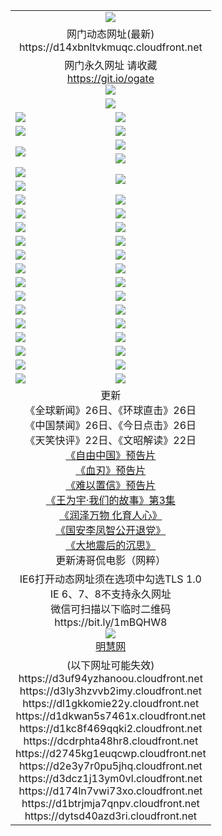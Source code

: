 ﻿<table>
  <tr></tr>
  <tr><td colspan=2 align=center><img src="https://d14xbnltvkmuqc.cloudfront.net/Up/oGate.jpg" /></td></tr>
  <tr><td colspan=2 align=center>网门动态网址(最新)
<br>https://d14xbnltvkmuqc.cloudfront.net
    </td>
  </tr>
  <tr>
    <td colspan=2 align=center>网门永久网址 请收藏<br/><a href="https://git.io/ogate" target="_blank">https://git.io/ogate</a><br/><a href="https://d14xbnltvkmuqc.cloudfront.net/Up/0WMGDL2.png" target="_blank"><img src="https://d14xbnltvkmuqc.cloudfront.net/Up/0WMGD2.png"/></a></td>
  </tr>
  <tr>
    <td colspan=2 align=center><a href="https://d14xbnltvkmuqc.cloudfront.net/ogUP.aspx?name=0oGate.apk" target="_blank"><img src="https://d14xbnltvkmuqc.cloudfront.net/Up/0WMAZ.jpg" /></a></td>
  </tr>
  <tr>
    <td><a href="https://d14xbnltvkmuqc.cloudfront.net/ogNice.aspx" target="_blank"><img src="https://d14xbnltvkmuqc.cloudfront.net/Up/0WCYY.jpg" /></a></td>
    <td><a href="https://d14xbnltvkmuqc.cloudfront.net/onCO.aspx?ob=600%E4%BA%8B%E7%89%A9&op=%E5%A2%9E%E5%88%A0%E6%94%B9&args=WH1~%23%E7%B1%BB%E5%9E%8B6%E6%96%B0%E9%97%BB%7c%23%E7%B1%BB%E5%9E%8B6%E8%AF%84%E8%AE%BA&mode=" target="_blank"><img src="https://d14xbnltvkmuqc.cloudfront.net/Up/0WZTT.jpg" /></a></td> 
  </tr>
  <tr>
    <td><a href="https://d14xbnltvkmuqc.cloudfront.net/ogDY.aspx" target="_blank"><img src="https://d14xbnltvkmuqc.cloudfront.net/Up/0FK.jpg" /></a></td>
    <td><a href="https://d14xbnltvkmuqc.cloudfront.net/ogST.aspx" target="_blank"><img src="https://d14xbnltvkmuqc.cloudfront.net/Up/0ST.jpg" /></a></td> 
  </tr>
  <tr>
    <td rowspan=2><a href="https://d14xbnltvkmuqc.cloudfront.net/ogUP.aspx?name=WJ.mp4&count=480P:1" target="_blank"><img src="https://d14xbnltvkmuqc.cloudfront.net/Up/WJ.jpg" /></a></td>
    <td><a href="https://d14xbnltvkmuqc.cloudfront.net/ogUP.aspx?name=11DKC.mp4&count=2:4,1:16" target="_blank"><img src="https://d14xbnltvkmuqc.cloudfront.net/Up/11DKC.jpg" /></a></td> 
  </tr>
  <tr>
    <td><a href="https://d14xbnltvkmuqc.cloudfront.net/ogUP.aspx?name=LRSH.mp4&count=W:13,2:10" target="_blank"><img src="https://d14xbnltvkmuqc.cloudfront.net/Up/LRSH.jpg" /></a></td>
  </tr>
  <tr>
    <td><a href="https://d14xbnltvkmuqc.cloudfront.net/ogUP.aspx?name=JQR.mp4&count=2" target="_blank"><img src="https://d14xbnltvkmuqc.cloudfront.net/Up/JQR.jpg" /></a></td>   
    <td rowspan=2><a href="https://d14xbnltvkmuqc.cloudfront.net/ogUP.aspx?name=JP.mp4&count=9" target="_blank"><img src="https://d14xbnltvkmuqc.cloudfront.net/Up/JP.jpg" /></td>
  </tr>
  <tr>
    <td><div><a href="https://d14xbnltvkmuqc.cloudfront.net/ogUP.aspx?name=LRWS.mp4&count=7B:7,6B:44,5A:10,5B:35,4A:14,4B:19,3A:10,3B:26,2A:16,2B:21,1A:23,1B:29&current=7B:7" target="_blank"><img src="https://d14xbnltvkmuqc.cloudfront.net/Up/LRWS.jpg" /></a></td>
  </tr>
  <tr>
    <td><a href="https://d14xbnltvkmuqc.cloudfront.net/ogUP.aspx?name=SSZJ.mp4&count=SP:6,480P:8" target="_blank"><img src="https://d14xbnltvkmuqc.cloudfront.net/Up/SSZJ.jpg" /></a></td>
    <td><a href="https://d14xbnltvkmuqc.cloudfront.net/ogUP.aspx?name=WH.mp4" target="_blank"><img src="https://d14xbnltvkmuqc.cloudfront.net/Up/WH.jpg" /></a></td>
  </tr>
  <tr>
    <td><a href="https://d14xbnltvkmuqc.cloudfront.net/ogUP.aspx?name=ZY.mp4&count=2015:16" target="_blank"><img src="https://d14xbnltvkmuqc.cloudfront.net/Up/ZY.jpg" /></a</td>
    <td><a href="https://d14xbnltvkmuqc.cloudfront.net/ogUP.aspx?name=XTFY.mp4&count=B:2,A:24" target="_blank"><img src="https://d14xbnltvkmuqc.cloudfront.net/Up/XTFY.jpg" /></a></td>
  </tr>
  <tr>
    <td><a href="https://d14xbnltvkmuqc.cloudfront.net/ogUP.aspx?name=1LYF.mp4&count=2" target="_blank"><img src="https://d14xbnltvkmuqc.cloudfront.net/Up/1LYF0.jpg" /></a></td>
    <td><a href="https://d14xbnltvkmuqc.cloudfront.net/ogUP.aspx?name=1ZGC.mp4&count=6" target="_blank"><img src="https://d14xbnltvkmuqc.cloudfront.net/Up/1ZGC0.jpg" /></a></td>
  </tr>
  <tr>
    <td><a href="https://d14xbnltvkmuqc.cloudfront.net/ogUP.aspx?name=1ZKM.mp4&count=3&current=3" target="_blank"><img src="https://d14xbnltvkmuqc.cloudfront.net/Up/1ZKM0.jpg" /></a></td>  
    <td><a href="https://d14xbnltvkmuqc.cloudfront.net/ogUP.aspx?name=1WWY.mp4&count=6&current=6" target="_blank"><img src="https://d14xbnltvkmuqc.cloudfront.net/Up/1WWY0.jpg" /></a></td>
  </tr>
  <tr>
    <td><a href="https://d14xbnltvkmuqc.cloudfront.net/ogUP.aspx?name=10JGY.mp4&count=3" target="_blank"><img src="https://d14xbnltvkmuqc.cloudfront.net/Up/10JGY0.jpg" /></a></td>
    <td><a href="https://d14xbnltvkmuqc.cloudfront.net/ogUP.aspx?name=10CYS.mp4&count=2" target="_blank"><img src="https://d14xbnltvkmuqc.cloudfront.net/Up/10CYS0.jpg" /></a></td>
  </tr>
  <tr>
    <td><a href="https://d14xbnltvkmuqc.cloudfront.net/ogUP.aspx?name=4SQQ.mp4&count=201602:19,201601:21&current=201602:19" target="_blank"><img src="https://d14xbnltvkmuqc.cloudfront.net/Up/4SQQ0.jpg"/></a></td>
    <td><a href="https://d14xbnltvkmuqc.cloudfront.net/ogUP.aspx?name=4SHQ.mp4&count=201602:24,201601:28&current=201602:24" target="_blank"><img src="https://d14xbnltvkmuqc.cloudfront.net/Up/4SHQ0.jpg"/></a></td>
  </tr>
  <tr>
    <td><a href="https://d14xbnltvkmuqc.cloudfront.net/ogUP.aspx?name=4SZG.mp4&count=201602:19,201601:23&current=201602:19" target="_blank"><img src="https://d14xbnltvkmuqc.cloudfront.net/Up/4SZG0.jpg"/></a></td>
    <td><a href="https://d14xbnltvkmuqc.cloudfront.net/ogUP.aspx?name=4SDJ.mp4&count=201602A:22,201602B:6,201601A:48,201601B:6&current=201602A:22" target="_blank"><img src="https://d14xbnltvkmuqc.cloudfront.net/Up/4SDJ0.jpg"/></a></td>
  </tr>
  <tr>
    <td><a href="https://d14xbnltvkmuqc.cloudfront.net/ogUP.aspx?name=4CTX.mp4&count=201602:3,201601:4&current=201602:3" target="_blank"><img src="https://d14xbnltvkmuqc.cloudfront.net/Up/4CTX0.jpg"/></a></td>
    <td><a href="https://d14xbnltvkmuqc.cloudfront.net/ogUP.aspx?name=4CWZ.mp4&count=201602:3,201601:4&current=201602:3" target="_blank"><img src="https://d14xbnltvkmuqc.cloudfront.net/Up/4CWZ0.jpg"/></a></td>
  </tr>
  <tr>
    <td><a href="https://d14xbnltvkmuqc.cloudfront.net/onUP.aspx?name=https://dwsfx5awq5vcc.cloudfront.net/" target="_blank"><img src="https://d14xbnltvkmuqc.cloudfront.net/Up/0DTW.jpg"/></a></td>
    <td><a href="https://d14xbnltvkmuqc.cloudfront.net/onUP.aspx?name=https://d240ns8up8earz.cloudfront.net/acenter/" target="_blank"><img src="https://d14xbnltvkmuqc.cloudfront.net/Up/0TDW.jpg" /></a></td>
  </tr>
  <tr>
    <td><a href="https://d14xbnltvkmuqc.cloudfront.net/onUP.aspx?name=https://d4508d6vomz2p.cloudfront.net/gb/nsc413.htm" target="_blank"><img src="https://d14xbnltvkmuqc.cloudfront.net/Up/0DJY.jpg" /></a></td>
    <td><a href="https://d14xbnltvkmuqc.cloudfront.net/onUP.aspx?name=https://d3bxwq7vzudb5l.cloudfront.net/xtr/gb/prog204.html" target="_blank"><img src="https://d14xbnltvkmuqc.cloudfront.net/Up/0XTR.jpg" /></a></td>
  </tr>
  <tr>
    <td><a href="https://d14xbnltvkmuqc.cloudfront.net/onUP.aspx?name=https://d3aj00iefsmfgc.cloudfront.net/" target="_blank"><img src="https://d14xbnltvkmuqc.cloudfront.net/Up/0MHW.jpg" /></a></td>
    <td><a href="https://d14xbnltvkmuqc.cloudfront.net/onUP.aspx?name=https://d1lcj91uv80klr.cloudfront.net/" target="_blank"><img src="https://d14xbnltvkmuqc.cloudfront.net/Up/0ZJW.jpg" /></a></td>
  </tr>
  <tr>
    <td><a href="https://d14xbnltvkmuqc.cloudfront.net/ogUP.aspx?name=0FG.zip" target="_blank"><img src="https://d14xbnltvkmuqc.cloudfront.net/Up/0FG.jpg" /></a></td>
    <td><a href="https://d14xbnltvkmuqc.cloudfront.net/ogUP.aspx?name=0FGA.apk" target="_blank"><img src="https://d14xbnltvkmuqc.cloudfront.net/Up/0FGA.jpg" /></a></td>
  </tr>
  <tr>
    <td><a href="https://d14xbnltvkmuqc.cloudfront.net/ogUP.aspx?name=0U.zip" target="_blank"><img src="https://d14xbnltvkmuqc.cloudfront.net/Up/0U.jpg" /></a></td>
    <td><a href="https://d14xbnltvkmuqc.cloudfront.net/ogUP.aspx?name=0UA.apk" target="_blank"><img src="https://d14xbnltvkmuqc.cloudfront.net/Up/0UA.jpg" /></a></td>
  </tr>
  <tr>
    <td><a href="https://d14xbnltvkmuqc.cloudfront.net/ogUP.aspx?name=0iPPOTV.zip" target="_blank"><img src="https://d14xbnltvkmuqc.cloudfront.net/Up/0iPPOTV.jpg" /></a></td>
    <td><a href="https://d14xbnltvkmuqc.cloudfront.net/ogUP.aspx?name=0iNTD.apk" target="_blank"><img src="https://d14xbnltvkmuqc.cloudfront.net/Up/0iNTD.jpg" /></a></td>
  </tr>
  <tr>
    <td colspan=2 align=center>更新<br>
      《全球新闻》26日、《环球直击》26日<br>
      《中国禁闻》26日、《今日点击》26日<br>
      《天笑快评》22日、《文昭解读》22日<br>
      <a href="https://d14xbnltvkmuqc.cloudfront.net/ogUP.aspx?name=11ZYZG0.mp4" target="_blank">《自由中国》预告片</a><br>
      <a href="https://d14xbnltvkmuqc.cloudfront.net/ogUP.aspx?name=11XR.mp4" target="_blank">《血刃》预告片</a><br>
      <a href="https://d14xbnltvkmuqc.cloudfront.net/ogUP.aspx?name=11NYZX.mp4&count=2" target="_blank">《难以置信》预告片</a><br>
      <a href="https://d14xbnltvkmuqc.cloudfront.net/ogUP.aspx?name=1WWY.mp4&count=6&current=6" target="_blank">《王为宇·我们的故事》第3集</a><br>
      <a href="https://d14xbnltvkmuqc.cloudfront.net/ogUP.aspx?name=LZWW.mp4" target="_blank">《润泽万物 化育人心》</a><br>
      <a href="https://d14xbnltvkmuqc.cloudfront.net/ogUP.aspx?name=4LFZ.mp4" target="_blank">《国安李凤智公开退党》</a><br>
      <a href="https://d14xbnltvkmuqc.cloudfront.net/ogUP.aspx?name=4DDZHDCS.mp4" target="_blank">《大地震后的沉思》</a><br>
      更新涛哥侃电影（网粹）<br>      
    </td>
  </tr>
  <tr>
    <td colspan=2 align=center>IE6打开动态网址须在选项中勾选TLS 1.0<br/>IE 6、7、8不支持永久网址<br/>
      微信可扫描以下临时二维码<br/>https://bit.ly/1mBQHW8<br/><a href="https://d14xbnltvkmuqc.cloudfront.net/Up/0WMGDL3.png" target="_blank"><img src="https://d14xbnltvkmuqc.cloudfront.net/Up/0WMGD3.png"/></a><br>
      <a href="https://d14xbnltvkmuqc.cloudfront.net/onUP.aspx?name=https://www.minghui.org/" target="_blank">明慧网</a></td>
  </tr>
  <tr>
    <td colspan=2 align=center>(以下网址可能失效)
<br>https://d3uf94yzhanoou.cloudfront.net
<br>https://d3ly3hzvvb2imy.cloudfront.net
<br>https://dl1gkkomie22y.cloudfront.net
<br>https://d1dkwan5s7461x.cloudfront.net
<br>https://d1kc8f469qqki2.cloudfront.net
<br>https://dcdrphta48hr8.cloudfront.net
<br>https://d2745kg1euqcwp.cloudfront.net
<br>https://d2e3y7r0pu5jhq.cloudfront.net
<br>https://d3dcz1j13ym0vl.cloudfront.net
<br>https://d174ln7vwi73xo.cloudfront.net
<br>https://d1btrjmja7qnpv.cloudfront.net
<br>https://dytsd40azd3ri.cloudfront.net
    </td>
  </tr>
</table>
